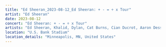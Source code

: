 ```yaml
---
title: "Ed Sheeran_2023-08-12_Ed Sheeran: + - = ÷ x Tour"
artist: "Ed Sheeran"
date: 2023-08-12
concert: "Ed Sheeran: + - = ÷ x Tour"
artists: "Ed Sheeran, Khalid, Dylan, Cat Burns, Cian Ducrot, Aaron Dessner, Rosa Linn"
location: "U.S. Bank Stadium"
location_details: "Minneapolis, MN, United States"
---
```

